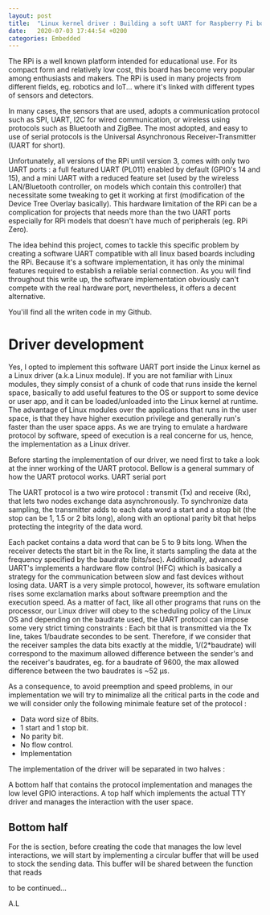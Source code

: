 ```yaml
---
layout: post
title:  "Linux kernel driver : Building a soft UART for Raspberry Pi boards"
date:   2020-07-03 17:44:54 +0200
categories: Embedded
---
```


The RPi is a well known platform intended for educational use. For its compact form and relatively low cost, this board has become very popular among enthusiasts and makers. The RPi is used in many projects from different fields, eg. robotics and IoT... where it's linked with different types of sensors and detectors.

In many cases, the sensors that are used, adopts a communication protocol such as SPI, UART, I2C for wired communication, or wireless using protocols such as Bluetooth and ZigBee. The most adopted, and easy to use of serial protocols is the Universal Asynchronous Receiver-Transmitter (UART for short).

Unfortunately, all versions of the RPi until version 3, comes with only two UART ports : a full featured UART (PL011) enabled by default (GPIO's 14 and 15), and a mini UART with a reduced feature set (used by the wireless LAN/Bluetooth controller, on models which contain this controller) that necessitate some tweaking to get it working at first (modification of the Device Tree Overlay basically). This hardware limitation of the RPi can be a complication for projects that needs more than the two UART ports especially for RPi models that doesn't have much of peripherals (eg. RPi Zero).

The idea behind this project, comes to tackle this specific problem by creating a software UART compatible with all linux based boards including the RPi. Because it's a software implementation, it has only the minimal features required to establish a reliable serial connection. As you will find throughout this write up, the software implementation obviously can't compete with the real hardware port, nevertheless, it offers a decent alternative.

You'ill find all the writen code in my Github.

# Driver development
Yes, I opted to implement this software UART port inside the Linux kernel as a Linux driver (a.k.a Linux module). If you are not familiar with Linux modules, they simply consist of a chunk of code that runs inside the kernel space, basically to add useful features to the OS or support to some device or user app, and it can be loaded/unloaded into the Linux kernel at runtime. The advantage of Linux modules over the applications that runs in the user space, is that they have higher execution privilege and generally run's faster than the user space apps. As we are trying to emulate a hardware protocol by software, speed of execution is a real concerne for us, hence, the implementation as a Linux driver.

Before starting the implementation of our driver, we need first to take a look at the inner working of the UART protocol. 
Bellow is a general summary of how the UART protocol works.
UART serial port


The UART protocol is a two wire protocol : transmit (Tx) and receive (Rx), that lets two nodes exchange data asynchronously. To synchronize data sampling, the transmitter adds to each data word a start and a stop bit (the stop can be 1, 1.5 or 2 bits long), along with an optional parity bit that helps protecting the integrity of the data word.

Each packet contains a data word that can be 5 to 9 bits long. When the receiver detects the start bit in the Rx line, it starts sampling the data at the frequency specified by the baudrate (bits/sec). Additionally, advanced UART's implements a hardware flow control (HFC) which is basically a strategy  for the communication between slow and fast devices without losing data.
UART is a very simple protocol, however, its software emulation rises some exclamation marks about software preemption and the execution speed. As a matter of fact, like all other programs that runs on the processor, our Linux driver will obey to the scheduling policy of the Linux OS and depending on the baudrate used, the UART protocol can impose some very strict timing constraints : Each bit that is transmitted via the Tx line, takes 1/baudrate secondes to be sent. Therefore, if we consider that the receiver samples the data bits exactly at the middle, 1/(2*baudrate) will correspond to the maximum allowed difference between the sender's and the receiver's baudrates, eg. for a baudrate of  9600, the max allowed difference between the two baudrates is ~52 μs.

As a consequence, to avoid preemption and speed problems, in our implementation we will try to minimalize all the critical parts in the code and we will consider only the following minimale feature set of the protocol : 

- Data word size of 8bits.
- 1 start and 1 stop bit.
- No parity bit.
- No flow control.
- Implementation

The implementation of the driver will be separated in two halves :
       
A bottom half that contains the protocol implementation and manages the low level GPIO interactions.
A top half which implements the actual TTY driver and manages the interaction with the user space.
## Bottom half
For the is section, before creating the code that manages the low level interactions, we will start by implementing a circular buffer that will be used to stock the sending data. This buffer will be shared between the function that reads













to be continued...





A.L
